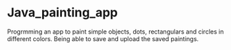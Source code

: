# Java_painting_app
Progrmming an app to paint simple objects, dots, rectangulars and circles in different colors. Being able to save and upload the saved paintings.
